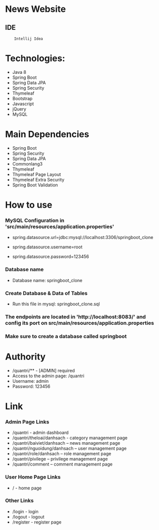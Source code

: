 # News Website
## IDE
		Intellij Idea

# Technologies:
-	Java 8
-	Spring Boot
-	Spring Data JPA
-	Spring Security
-	Thymeleaf
-	Bootstrap
-	Javascript
-	jQuery
-	MySQL
# Main Dependencies
- Spring Boot
- Spring Security
- Spring Data JPA
- Commonlang3
- Thymeleaf
- Thymeleaf Page Layout
- Thymeleaf Extra Security
- Spring Boot Validation
# How to use
### MySQL Configuration in 'src/main/resources/application.properties'
- spring.datasource.url=jdbc:mysql://localhost:3306/springboot_clone

- spring.datasource.username=root

- spring.datasource.password=123456
### Database name
- Database name: springboot_clone
### Create Database & Data of Tables
- Run this file in mysql: springboot_clone.sql
### The endpoints are located in 'http://localhost:8083/' and config its port on src/main/resources/application.properties
### Make sure to create a database called springboot
# Authority
- /quantri/** - [ADMIN] required
- Access to the admin page: /quantri
- Username: admin
- Password: 123456
# Link
### Admin Page Links
- /quantri - admin dashboard
- /quantri/theloai/danhsach - category management page
- /quantri/baiviet/danhsach – news management page
- /quantri/nguoidung/danhsach – user management page
- /quantri/role/danhsach – role management page
- /quantri/pivilege – privilege management page
- /quantri/comment – comment management page
### User Home Page Links
- / - home page
### Other Links
- /login - login
- /logout - logout
- /register - register page



